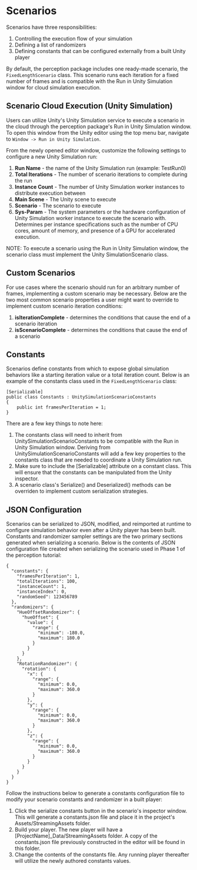 # Scenarios

Scenarios have three responsibilities:
1. Controlling the execution flow of your simulation
2. Defining a list of randomizers
3. Defining constants that can be configured externally from a built Unity player 

By default, the perception package includes one ready-made scenario, the `FixedLengthScenario` class. This scenario runs each iteration for a fixed number of frames and is compatible with the Run in Unity Simulation window for cloud simulation execution.

## Scenario Cloud Execution (Unity Simulation)

Users can utilize Unity's Unity Simulation service to execute a scenario in the cloud through the perception package's Run in Unity Simulation window. To open this window from the Unity editor using the top menu bar, navigate to `Window -> Run in Unity Simulation`.

From the newly opened editor window, customize the following settings to configure a new Unity Simulation run:
1. **Run Name** - the name of the Unity Simulation run (example: TestRun0)
2. **Total Iterations** - The number of scenario iterations to complete during the run
3. **Instance Count** - The number of Unity Simulation worker instances to distribute execution between
4. **Main Scene** - The Unity scene to execute
5. **Scenario** - The scenario to execute
6. **Sys-Param** - The system parameters or the hardware configuration of Unity Simulation worker instance to execute the scenario with. Determines per instance specifications such as the number of CPU cores, amount of memory, and presence of a GPU for accelerated execution.

NOTE: To execute a scenario using the Run in Unity Simulation window, the scenario class must implement the Unity SimulationScenario class.


## Custom Scenarios

For use cases where the scenario should run for an arbitrary number of frames, implementing a custom scenario may be necessary. Below are the two most common scenario properties a user might want to override to implement custom scenario iteration conditions:
1. **isIterationComplete** - determines the conditions that cause the end of a scenario iteration
2. **isScenarioComplete** - determines the conditions that cause the end of a scenario


## Constants
Scenarios define constants from which to expose global simulation behaviors like a starting iteration value or a total iteration count. Below is an example of the constants class used in the `FixedLengthScenario` class:
```
[Serializable]
public class Constants : UnitySimulationScenarioConstants
{
    public int framesPerIteration = 1;
}
```

There are a few key things to note here:
1. The constants class will need to inherit from UnitySimulationScenarioConstants to be compatible with the Run in Unity Simulation window. Deriving from UnitySimulationScenarioConstants will add a few key properties to the constants class that are needed to coordinate a Unity Simulation run.
2. Make sure to include the [Serializable] attribute on a constant class. This will ensure that the constants can be manipulated from the Unity inspector.
3. A scenario class's Serialize() and Deserialized() methods can be overriden to implement custom serialization strategies.


## JSON Configuration

Scenarios can be serialized to JSON, modified, and reimported at runtime to configure simulation behavior even after a Unity player has been built. Constants and randomizer sampler settings are the two primary sections generated when serializing a scenario. Below is the contents of JSON configuration file created when serializing the scenario used in Phase 1 of the perception tutorial:
```
{
  "constants": {
    "framesPerIteration": 1,
    "totalIterations": 100,
    "instanceCount": 1,
    "instanceIndex": 0,
    "randomSeed": 123456789
  },
  "randomizers": {
    "HueOffsetRandomizer": {
      "hueOffset": {
        "value": {
          "range": {
            "minimum": -180.0,
            "maximum": 180.0
          }
        }
      }
    },
    "RotationRandomizer": {
      "rotation": {
        "x": {
          "range": {
            "minimum": 0.0,
            "maximum": 360.0
          }
        },
        "y": {
          "range": {
            "minimum": 0.0,
            "maximum": 360.0
          }
        },
        "z": {
          "range": {
            "minimum": 0.0,
            "maximum": 360.0
          }
        }
      }
    }
  }
}
``` 

Follow the instructions below to generate a constants configuration file to modify your scenario constants and randomizer in a built player:
1. Click the serialize constants button in the scenario's inspector window. This will generate a constants.json file and place it in the project's Assets/StreamingAssets folder.
2. Build your player. The new player will have a [ProjectName]_Data/StreamingAssets folder. A copy of the constants.json file previously constructed in the editor will be found in this folder.
3. Change the contents of the constants file. Any running player thereafter will utilize the newly authored constants values.
